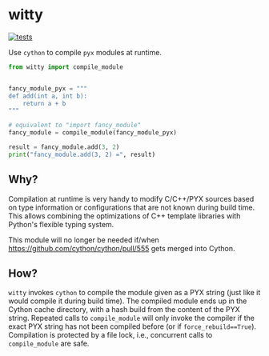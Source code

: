 # witty

[![tests](https://github.com/funkelab/witty/actions/workflows/tests.yaml/badge.svg)](https://github.com/funkelab/witty/actions/workflows/tests.yaml)

Use `cython` to compile `pyx` modules at runtime.

```python
from witty import compile_module


fancy_module_pyx = """
def add(int a, int b):
    return a + b
"""

# equivalent to "import fancy_module"
fancy_module = compile_module(fancy_module_pyx)

result = fancy_module.add(3, 2)
print("fancy_module.add(3, 2) =", result)
```

## Why?

Compilation at runtime is very handy to modify C/C++/PYX sources based on type information or configurations that are not known during build time. This allows combining the optimizations of C++ template libraries with Python's flexible typing system.

This module will no longer be needed if/when https://github.com/cython/cython/pull/555 gets merged into Cython.

## How?

`witty` invokes `cython` to compile the module given as a PYX string (just like it would compile it during build time). The compiled module ends up in the Cython cache directory, with a hash build from the content of the PYX string. Repeated calls to `compile_module` will only invoke the compiler if the exact PYX string has not been compiled before (or if `force_rebuild==True`). Compilation is protected by a file lock, i.e., concurrent calls to `compile_module` are safe.
